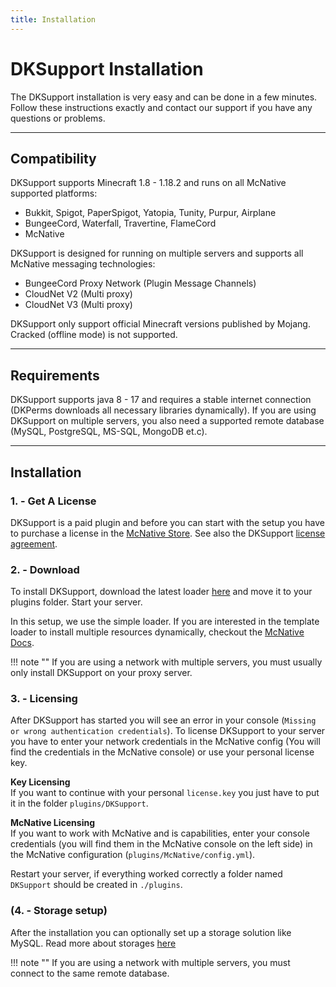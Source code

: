 ```yaml
---
title: Installation
---
```


# DKSupport Installation

The DKSupport installation is very easy and can be done in a few minutes. Follow these instructions 
exactly and contact our support if you have any questions or problems.

***

## **Compatibility**
DKSupport supports Minecraft 1.8 - 1.18.2 and runs on all McNative supported platforms:

 * Bukkit, Spigot, PaperSpigot, Yatopia, Tunity, Purpur, Airplane
 * BungeeCord, Waterfall, Travertine, FlameCord
 * McNative

DKSupport is designed for running on multiple servers and supports all McNative messaging technologies:

 * BungeeCord Proxy Network (Plugin Message Channels)
 * CloudNet V2 (Multi proxy)
 * CloudNet V3 (Multi proxy)

DKSupport only support official Minecraft versions published by Mojang. Cracked (offline mode) is not supported.

***

## **Requirements**

DKSupport supports java 8 - 17 and requires a stable internet connection (DKPerms downloads all necessary libraries dynamically). 
If you are using DKSupport on multiple servers, you also need a supported remote database (MySQL, PostgreSQL, MS-SQL, MongoDB et.c).

***

## **Installation**

### **1. - Get A License**
DKSupport is a paid plugin and before you can start with the setup you have to purchase a license in the [McNative Store](https://mcnative.org/plugins/pretronic/dkmotd). 
See also the DKSupport [license agreement](../license.md).

### **2. - Download**
To install DKSupport, download the latest loader [here](https://downloads.mcnative.org/id/9304d68a-bbdf-11eb-8ba0-0242ac180002) and
move it to your plugins folder. Start your server.

In this setup, we use the simple loader. If you are interested in the template loader to install multiple resources dynamically, 
checkout the [McNative Docs](https://docs.mcnative.org/).

!!! note ""
    If you are using a network with multiple servers, you must usually only install DKSupport on your proxy server.

### **3. - Licensing**
After DKSupport has started you will see an error in your console (`Missing or wrong authentication credentials`). 
To license DKSupport to your server you have to enter your network credentials in the McNative config (You will find the credentials in the McNative console) 
or use your personal license key.

**Key Licensing** <br />
If you want to continue with your personal `license.key` you just have to put it in the folder `plugins/DKSupport`.

**McNative Licensing** <br />
If you want to work with McNative and is capabilities, enter your console credentials (you will find them in the McNative console on the left side) in the McNative configuration (`plugins/McNative/config.yml`).


Restart your server, if everything worked correctly a folder named `DKSupport` should be created in `./plugins`.

### **(4. - Storage setup)**
After the installation you can optionally set up a storage solution like MySQL. Read more about storages [here](storage.md)

!!! note ""
    If you are using a network with multiple servers, you must connect to the same remote database.

